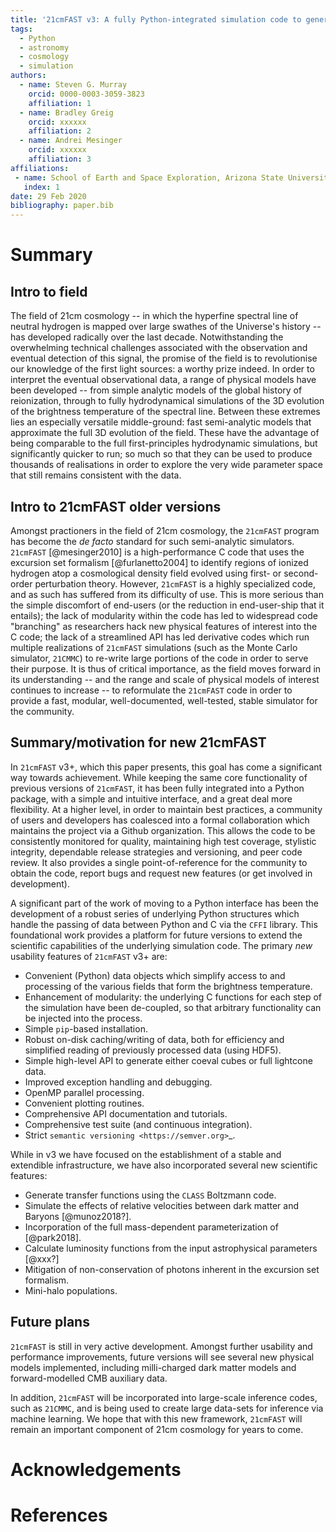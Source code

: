 ```yaml
---
title: '21cmFAST v3: A fully Python-integrated simulation code to generate 3D 21cm fluctuation fields through cosmic history.'
tags:
  - Python
  - astronomy
  - cosmology
  - simulation
authors:
  - name: Steven G. Murray
    orcid: 0000-0003-3059-3823
    affiliation: 1
  - name: Bradley Greig
    orcid: xxxxxx
    affiliation: 2
  - name: Andrei Mesinger
    orcid: xxxxxx
    affiliation: 3
affiliations:
 - name: School of Earth and Space Exploration, Arizona State University, Phoenix, USA
   index: 1
date: 29 Feb 2020
bibliography: paper.bib
---
```


# Summary

## Intro to field
The field of 21cm cosmology -- in which the hyperfine spectral line of neutral hydrogen
is mapped over large swathes of the Universe's history -- has developed radically over
the last decade.
Notwithstanding the overwhelming technical challenges associated with the observation
and eventual detection of this signal, the promise of the field is to revolutionise our
knowledge of the first light sources: a worthy prize indeed.
In order to interpret the eventual observational data, a range of physical models have
been developed -- from simple analytic models of the global history of reionization,
through to fully hydrodynamical simulations of the 3D evolution of the brightness
temperature of the spectral line.
Between these extremes lies an especially versatile middle-ground: fast semi-analytic
models that approximate the full 3D evolution of the field.
These have the advantage of being comparable to the full first-principles
hydrodynamic simulations, but significantly quicker to run; so much so that they can
be used to produce thousands of realisations in order to explore the very wide
parameter space that still remains consistent with the data.


## Intro to 21cmFAST older versions
Amongst practioners in the field of 21cm cosmology, the `21cmFAST` program has become
the *de facto* standard for such semi-analytic simulators. `21cmFAST` [@mesinger2010]
is a high-performance C code that uses the excursion set formalism [@furlanetto2004] to
identify regions of ionized hydrogen atop a cosmological density field evolved using
first- or second-order perturbation theory.
However, `21cmFAST` is a highly specialized code, and as such has suffered from its
difficulty of use.
This is more serious than the simple discomfort of end-users (or the reduction in
end-user-ship that it entails); the lack of modularity within the code has led to
widespread code "branching" as researchers hack new physical features of interest
into the C code; the lack of a streamlined API has led derivative codes which run
multiple realizations of `21cmFAST` simulations (such as the Monte Carlo simulator,
`21CMMC`) to re-write large portions of the code in order to serve their purpose.
It is thus of critical importance, as the field moves forward in its understanding -- and
the range and scale of physical models of interest continues to increase -- to
reformulate the `21cmFAST` code in order to provide a fast, modular, well-documented,
well-tested, stable simulator for the community.


## Summary/motivation for new 21cmFAST
In `21cmFAST` v3+, which this paper presents, this goal has come a significant way towards
achievement.
While keeping the same core functionality of previous versions of `21cmFAST`, it has
been fully integrated into a Python package, with a simple and intuitive interface, and
a great deal more flexibility.
At a higher level, in order to maintain best practices, a community of users and
developers has coalesced into a formal collaboration which maintains the project via a
Github organization.
This allows the code to be consistently monitored for quality, maintaining high test
coverage, stylistic integrity, dependable release strategies and versioning,
and peer code review.
It also provides a single point-of-reference for the community to obtain the code,
report bugs and request new features (or get involved in development).

A significant part of the work of moving to a Python interface has been the
development of a robust series of underlying Python structures which handle the passing
of data between Python and C via the `CFFI` library.
This foundational work provides a platform for future versions to extend the scientific
capabilities of the underlying simulation code.
The primary *new* usability features of `21cmFAST` v3+ are:

* Convenient (Python) data objects which simplify access to and processing of the various
  fields that form the brightness temperature.
* Enhancement of modularity: the underlying C functions for each step of the simulation
  have been de-coupled, so that arbitrary functionality can be injected into the process.
* Simple `pip`-based installation.
* Robust on-disk caching/writing of data, both for efficiency and simplified reading of
  previously processed data (using HDF5).
* Simple high-level API to generate either coeval cubes or full lightcone data.
* Improved exception handling and debugging.
* OpenMP parallel processing.
* Convenient plotting routines.
* Comprehensive API documentation and tutorials.
* Comprehensive test suite (and continuous integration).
* Strict `semantic versioning <https://semver.org>`_.

While in v3 we have focused on the establishment of a stable and extendible infrastructure,
we have also incorporated several new scientific features:

* Generate transfer functions using the `CLASS` Boltzmann code.
* Simulate the effects of relative velocities between dark matter and Baryons [@munoz2018?].
* Incorporation of the full mass-dependent parameterization of [@park2018].
* Calculate luminosity functions from the input astrophysical parameters [@xxx?]
* Mitigation of non-conservation of photons inherent in the excursion set formalism.
* Mini-halo populations.

## Future plans
`21cmFAST` is still in very active development.
Amongst further usability and performance improvements,
future versions will see several new physical models implemented,
including milli-charged dark matter models and forward-modelled CMB auxiliary data.

In addition, `21cmFAST` will be incorporated into large-scale inference codes, such as
`21CMMC`, and is being used to create large data-sets for inference via machine learning.
We hope that with this new framework, `21cmFAST` will remain an important component
 of 21cm cosmology for years to come.

# Acknowledgements


# References
